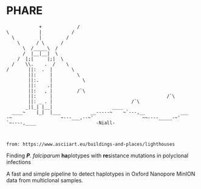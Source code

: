 # PHARE

```
            +             /
\           |           /
  \         |         /
    \      / \      /
      \  /_____\  /
      /  |__|__|  \
    /  |;|     |;|  \
  /    \\.    .  /    \
/       ||:  .  |       \
        ||:     |         \
        ||:.    |           \
        ||:    .|
        ||:   , |         /`\
        ||:     |                                          /`\
        ||: _ . |                             /`\
       _||_| |__|                      ____
  ____~    |_|  |___           __-----~    ~`---,__             ___
-~                  ~---___,--~'                  ~~----_____-~'
`~----,____                      -Niall-



from: https://www.asciiart.eu/buildings-and-places/lighthouses

```

Finding _**P**. falciparum_ **ha**plotypes with **re**sistance mutations in polyclonal infections

A fast and simple pipeline to detect haplotypes in Oxford Nanopore MinION data from multiclonal samples.